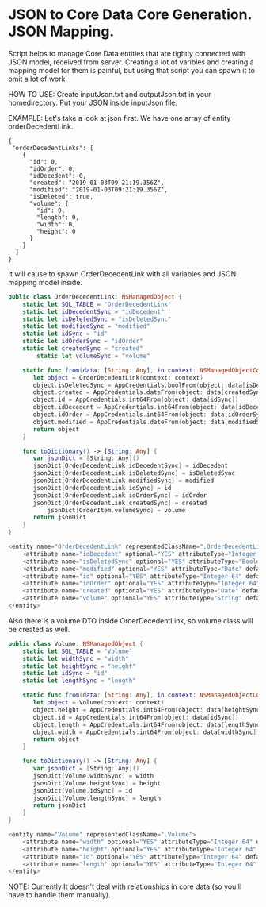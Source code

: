# JSON to Core Data Core Generation. JSON Mapping.
Script helps to manage Core Data entities that are tightly connected with JSON model, received from server.
Creating a lot of varibles and creating a mapping model for them is painful, but using that script you can
spawn it to omit a lot of work.

HOW TO USE:
Create inputJson.txt and outputJson.txt in your homedirectory. Put your JSON inside inputJson file.

EXAMPLE:
Let's take a look at json first. We have one array of entity orderDecedentLink.
```
{
 "orderDecedentLinks": [
    {
      "id": 0,
      "idOrder": 0,
      "idDecedent": 0,
      "created": "2019-01-03T09:21:19.356Z",
      "modified": "2019-01-03T09:21:19.356Z",
      "isDeleted": true,
      "volume": {
        "id": 0,
        "length": 0,
        "width": 0,
        "height": 0
      }
    }
  ]
}
```

It will cause to spawn OrderDecedentLink with all variables and JSON mapping model inside.

```swift
public class OrderDecedentLink: NSManagedObject {
	static let SQL_TABLE = "OrderDecedentLink"
	static let idDecedentSync = "idDecedent"
	static let isDeletedSync = "isDeletedSync"
	static let modifiedSync = "modified"
	static let idSync = "id"
	static let idOrderSync = "idOrder"
	static let createdSync = "created"
        static let volumeSync = "volume"

	static func from(data: [String: Any], in context: NSManagedObjectContext) -> OrderDecedentLink {
	   let object = OrderDecedentLink(context: context)
	   object.isDeletedSync = AppCredentials.boolFrom(object: data[isDeletedSync])
	   object.created = AppCredentials.dateFrom(object: data[createdSync])
	   object.id = AppCredentials.int64From(object: data[idSync])
	   object.idDecedent = AppCredentials.int64From(object: data[idDecedentSync])
	   object.idOrder = AppCredentials.int64From(object: data[idOrderSync])
	   object.modified = AppCredentials.dateFrom(object: data[modifiedSync])
	   return object
	}

 	func toDictionary() -> [String: Any] {
	   var jsonDict = [String: Any]()
	   jsonDict[OrderDecedentLink.idDecedentSync] = idDecedent
	   jsonDict[OrderDecedentLink.isDeletedSync] = isDeletedSync
	   jsonDict[OrderDecedentLink.modifiedSync] = modified
	   jsonDict[OrderDecedentLink.idSync] = id
	   jsonDict[OrderDecedentLink.idOrderSync] = idOrder
	   jsonDict[OrderDecedentLink.createdSync] = created
           jsonDict[OrderItem.volumeSync] = volume
	   return jsonDict
	}
}

<entity name="OrderDecedentLink" representedClassName=".OrderDecedentLink">
    <attribute name="idDecedent" optional="YES" attributeType="Integer 64" defaultValueString="0" usesScalarValueType="YES" syncable="YES"></attribute>
    <attribute name="isDeletedSync" optional="YES" attributeType="Boolean" defaultValueString="0" usesScalarValueType="YES" syncable="YES"></attribute>
    <attribute name="modified" optional="YES" attributeType="Date" defaultValueString="0" usesScalarValueType="NO" syncable="YES"></attribute>
    <attribute name="id" optional="YES" attributeType="Integer 64" defaultValueString="0" usesScalarValueType="YES" syncable="YES"></attribute>
    <attribute name="idOrder" optional="YES" attributeType="Integer 64" defaultValueString="0" usesScalarValueType="YES" syncable="YES"></attribute>
    <attribute name="created" optional="YES" attributeType="Date" defaultValueString="0" usesScalarValueType="NO" syncable="YES"></attribute>
    <attribute name="volume" optional="YES" attributeType="String" defaultValueString="0" usesScalarValueType="YES" syncable="YES"></attribute>
</entity>

```


Also there is a volume DTO inside OrderDecedentLink, so volume class will be created as well.

```swift
public class Volume: NSManagedObject {
	static let SQL_TABLE = "Volume"
	static let widthSync = "width"
	static let heightSync = "height"
	static let idSync = "id"
	static let lengthSync = "length"

	static func from(data: [String: Any], in context: NSManagedObjectContext) -> Volume {
	   let object = Volume(context: context)
	   object.height = AppCredentials.int64From(object: data[heightSync])
	   object.id = AppCredentials.int64From(object: data[idSync])
	   object.length = AppCredentials.int64From(object: data[lengthSync])
	   object.width = AppCredentials.int64From(object: data[widthSync])
	   return object
	}

	func toDictionary() -> [String: Any] {
	   var jsonDict = [String: Any]()
	   jsonDict[Volume.widthSync] = width
	   jsonDict[Volume.heightSync] = height
	   jsonDict[Volume.idSync] = id
	   jsonDict[Volume.lengthSync] = length
	   return jsonDict
	}
}

<entity name="Volume" representedClassName=".Volume">
    <attribute name="width" optional="YES" attributeType="Integer 64" defaultValueString="0" usesScalarValueType="YES" syncable="YES"></attribute>
    <attribute name="height" optional="YES" attributeType="Integer 64" defaultValueString="0" usesScalarValueType="YES" syncable="YES"></attribute>
    <attribute name="id" optional="YES" attributeType="Integer 64" defaultValueString="0" usesScalarValueType="YES" syncable="YES"></attribute>
    <attribute name="length" optional="YES" attributeType="Integer 64" defaultValueString="0" usesScalarValueType="YES" syncable="YES"></attribute>
</entity>
```

NOTE: Currently It doesn't deal with relationships in core data (so you'll have to handle them manually).
